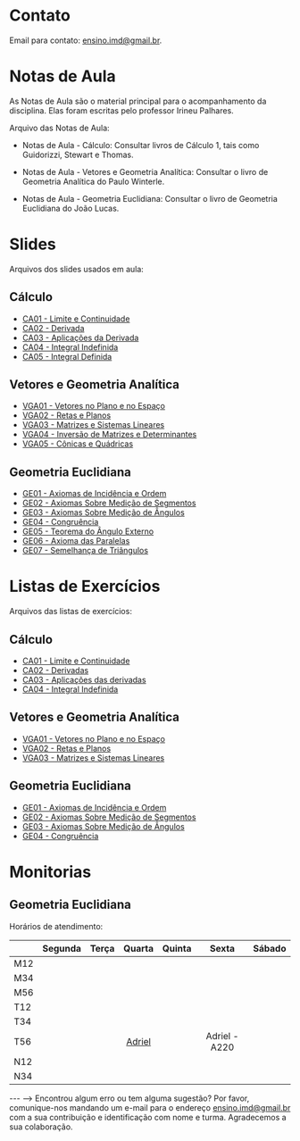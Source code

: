 <!-- # Informações Gerais
As informações sobre a oferta da disciplina no período 2020.2 podem ser lidas no [Plano de Curso](https://drive.google.com/file/d/1P5gzhI-wrO_lZKLjTi2-reVs7j3ia8bb/view?usp=sharing). Uma live de dúvidas sobre esse plano pode ser assistida [aqui](https://drive.google.com/drive/folders/1H70yHhUw56rLBTXCzbOfJ-ODy1v9OkPd?usp=sharing). -->

# Contato
Email para contato: [ensino.imd@gmail.br](mailto:ensino.imd@gmail.br).

# Notas de Aula
As Notas de Aula são o material principal para o acompanhamento da disciplina. Elas foram escritas pelo professor Irineu Palhares.

Arquivo das Notas de Aula:
- Notas de Aula - Cálculo: Consultar livros de Cálculo 1, tais como Guidorizzi, Stewart e Thomas.

- Notas de Aula - Vetores e Geometria Analítica: Consultar o livro de Geometria Analítica do Paulo Winterle.

- Notas de Aula - Geometria Euclidiana: Consultar o livro de Geometria Euclidiana do João Lucas.


# Slides
Arquivos dos slides usados em aula:

## Cálculo
- [CA01 - Limite e Continuidade](materiais/CA01_Limite_Continuidade.pdf)
- [CA02 - Derivada](materiais/CA02_Derivadas.pdf)
- [CA03 - Aplicações da Derivada](materiais/CA03_Aplicacoes_Derivada.pdf)
- [CA04 - Integral Indefinida](materiais/CA04_Integral_Indefinida.pdf)
- [CA05 - Integral Definida](materiais/CA05-TECNICAS_INTEGRACAO.pdf)


## Vetores e Geometria Analítica
- [VGA01 - Vetores no Plano e no Espaço](materiais/VGA01_Vetores.pdf)
- [VGA02 - Retas e Planos](materiais/VGA02_Retas_Planos.pdf)
- [VGA03 - Matrizes e Sistemas Lineares](materiais/VGA03_Matrizes_Sistemas_Lineares.pdf)
- [VGA04 - Inversão de Matrizes e Determinantes](materiais/VGA01_Vetores.pdf)
- [VGA05 - Cônicas e Quádricas](materiais/VGA01_Vetores.pdf)


## Geometria Euclidiana
- [GE01 - Axiomas de Incidência e Ordem](SlidesGE/GE01AxiomasIncidenciaEOrdem.pdf)
- [GE02 - Axiomas Sobre Medição de Segmentos](SlidesGE/GE02AxiomasSobreMedicaoSegmentos.pdf)
- [GE03 - Axiomas Sobre Medição de Ângulos](SlidesGE/GE03AxiomasSobreMedicaoAngulo.pdf)
- [GE04 - Congruência](SlidesGE/GE04Congruencia.pdf)
- [GE05 - Teorema do Ângulo Externo](SlidesGE/GE05TeoremaAnguloExterno.pdf)
- [GE06 - Axioma das Paralelas](SlidesGE/GE06AxiomaParalelas.pdf)
- [GE07 - Semelhança de Triângulos](SlidesGE/GE07SemelhancaTriangulos.pdf)

# Listas de Exercícios
Arquivos das listas de exercícios:

## Cálculo
- [CA01 - Limite e Continuidade](materiais/CA01_Lista_Limite_Continuidade.pdf)
- [CA02 - Derivadas](materiais/CA02_Lista_Derivadas.pdf)
- [CA03 - Aplicações das derivadas](materiais/CA03_Lista_Aplicacoes_Derivada.pdf)
- [CA04 - Integral Indefinida](materiais/Lista_Integral_Indefinida.pdf)


## Vetores e Geometria Analítica
- [VGA01 - Vetores no Plano e no Espaço](materiais/VGA01_Lista_Vetores.pdf)
- [VGA02 - Retas e Planos](materiais/VGA02_Lista_Retas_Planos.pdf)
- [VGA03 - Matrizes e Sistemas Lineares](materiais/VGA02_Lista_MatrizesSistemasLineares.pdf)

## Geometria Euclidiana
- [GE01 - Axiomas de Incidência e Ordem](materiais/GE01_Lista1_Axiomas_Incidencia_Ordem.pdf)
- [GE02 - Axiomas Sobre Medição de Segmentos](materiais/GE02_Lista_MedicaoSegmento.pdf)
- [GE03 - Axiomas Sobre Medição de Ângulos](materiais/GE03_Lista_MedicaoAngulo.pdf)
- [GE04 - Congruência](materiais/Lista_Congruencia.pdf)

# Monitorias

## Geometria Euclidiana

Horários de atendimento:

|     | Segunda |   Terça  | Quarta |  Quinta  |   Sexta  | Sábado | 
|-----|:-------:|:--------:|:------:|:--------:|:--------:|:------:|
| M12 |         |          |        |          |          |        |
| M34 |         |          |        |          |          |        |
| M56 |         |          |        |          |          |        |
| T12 |         |          |        |          |          |        |
| T34 |         |          |        |          |          |        |
| T56 |         |          |[Adriel](https://meet.google.com/orp-iwrq-scf)|          |Adriel - A220|        |
| N12 |         |          |        |          |          |        |
| N34 |         |          |        |          |          |        |

--- -->
Encontrou algum erro ou tem alguma sugestão? Por favor, comunique-nos mandando um e-mail para o endereço [ensino.imd@gmail.br](mailto:ensino.imd@gmail.br) com a sua contribuição e identificação com nome e turma. Agradecemos a sua colaboração.
